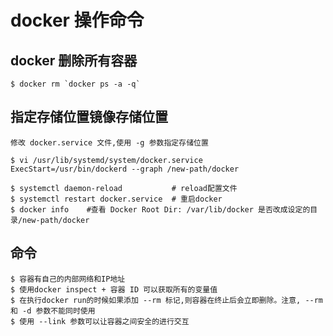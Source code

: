 # docker 操作命令

## docker 删除所有容器

    $ docker rm `docker ps -a -q`

## 指定存储位置镜像存储位置

    修改 docker.service 文件,使用 -g 参数指定存储位置

    $ vi /usr/lib/systemd/system/docker.service
    ExecStart=/usr/bin/dockerd --graph /new-path/docker

    $ systemctl daemon-reload           # reload配置文件
    $ systemctl restart docker.service  # 重启docker
    $ docker info    #查看 Docker Root Dir: /var/lib/docker 是否改成设定的目录/new-path/docker
    
## 命令
    
    $ 容器有自己的内部网络和IP地址
    $ 使用docker inspect + 容器 ID 可以获取所有的变量值
    $ 在执行docker run的时候如果添加 --rm 标记,则容器在终止后会立即删除。注意, --rm 和 -d 参数不能同时使用
    $ 使用 --link 参数可以让容器之间安全的进行交互
    